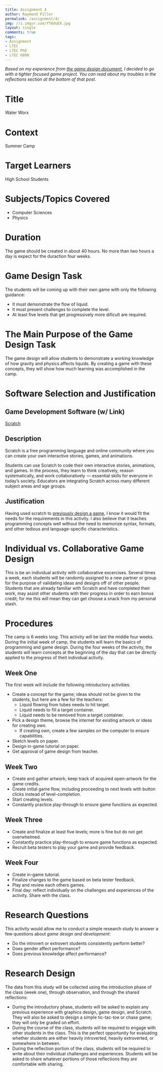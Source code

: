 ```yaml
---
title: Assignment 4
author: Raymond Piller
permalink: /assignment/4/
img: //i.imgur.com/YTAduEX.jpg
layout: single
comments: true
tags:
- Assignment
- LTEC
- LTEC PhD
- LTEC 6800
---
```

*Based on my experience from [the game design document](/assignment/3), I decided to go with a tighter focused game project.*
*You can read about my troubles in the reflections section at the bottom of that post.*

# Title

Water Worx

# Context

Summer Camp

# Target Learners

High School Students

# Subjects/Topics Covered

- Computer Sciences
- Physics

# Duration

The game should be created in about 40 hours.
No more than two hours a day is expect for the duraction four weeks.

# Game Design Task

The students will be coming up with their own game with only the following guidance:

- It must demonstrate the flow of liquid.
- It must present challenges to complete the level.
- At least five levels that get progressively more dificult are required.

# The Main Purpose of the Game Design Task

The game design will allow students to demonstrate a working knowledge of how gravity and physics affects liquids.
By creating a game with these concepts, they will show how much learning was accomplished in the camp.

# Software Selection and Justification

## Game Development Software (w/ Link)

[Scratch](https:/scratch.mit.edu)

## Description

Scratch is a free programming language and online community where you can create your own interactive stories, games, and animations.

Students can use Scratch to code their own interactive stories, animations, and games.
In the process, they learn to think creatively, reason systematically, and work collaboratively  — essential skills for everyone in today’s society.
Educators are integrating Scratch across many different subject areas and age groups.

## Justification

Having used scratch to [previously design a game](https://scratch.mit.edu/projects/313022347/), I know it would fit the needs for the requirements in this activity. 
I also believe that it teaches programming concepts well without the need to memorize syntax, formats, and other tedious and language-specific characteristics.

# Individual vs. Collaborative Game Design

This is be an individual activity with collaborative excercises.
Several times a week, each students will be randomly assigned to a new partner or group for the purpose of validating ideas and designs off of other people.
Students that are already familiar with Scratch and have completed their work, may assist other students with their progress in order to earn bonus credit; for me this will mean they can get choose a snack from my personal stash.

# Procedures

The camp is 6 weeks long. This activity will be last the middle four weeks.
During the initial week of camp, the students will learn the basics of programming and game design.
During the four weeks of the activity, the students will learn concepts at the beginning of the day that can be directly applied to the progress of theit individual activity.

## Week One

The first week will include the following introductory activities:

- Create a concept for the game; ideas should not be given to the students, but here are a few for the teachers:
  - Liquid flowing from tubes needs to hit target.
  - Liquid needs to fill a target container.
  - Liquid needs to be removed from a target container.
- Pick a design theme, browse the internet for existing artwork or ideas for creating own.
  - If creating own, create a few samples on the computer to ensure capabilities.
- Sketch levels on paper.
- Design in-game tutorial on paper.
- Get approval of game design from teacher.

## Week Two

- Create and gather artwork; keep track of acquired open-artwork for the game credits.
- Create initial game flow, including proceeding to next levels with button clicks instead of level-completion.
- Start creating levels.
- Constantly practice play-through to ensure game functions as expected.

## Week Three

- Create and finalize at least five levels; more is fine but do not get overwhelmed.
- Constantly practice play-through to ensure game functions as expected.
- Recruit beta testers to play your game and provide feedback.

## Week Four

- Create in-game tutorial.
- Finalize changes to the game based on beta tester feedback.
- Play and review each others games.
- Final day: reflect individually on the challenges and experiences of the activity. Share with the class.

# Research Questions

This activity would allow me to conduct a simple research study to answer a few questions about *game design and development*:

- Do the introvert or extrovert students consistently perform better?
- Does gender affect performance?
- Does previous knowledge affect performance?

# Research Design

The data from this study will be collected using the introduction phase of the class (week one), through observation, and through the shared reflections:

- During the introductory phase, students will be asked to explain any previous experience with graphics design, game design, and Scratch. They will also be asked to design a simple tic-tac-toe or chase game; they will only be graded on effort.
- During the course of the class, students will be required to engage with other students in the class. This is the perfect opportunity for evaluating whether students are either heavily introverted, heavily extroverted, or somewhere in between.
- During the reflection portion of the class, students will be required to write about their individual challenges and experiences. Students will be asked to share whatever portions of those reflections they are comfortable with sharing.